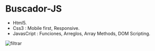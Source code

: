 # Buscador-JS
* Html5.
* Css3 : Mobile first, Responsive.
* JavasCript : Funciones, Arreglos, Array Methods, DOM Scripting.

![filtrar](https://user-images.githubusercontent.com/84733911/161588240-422e20dd-0123-4e11-92e3-91f126b5ed00.png)
